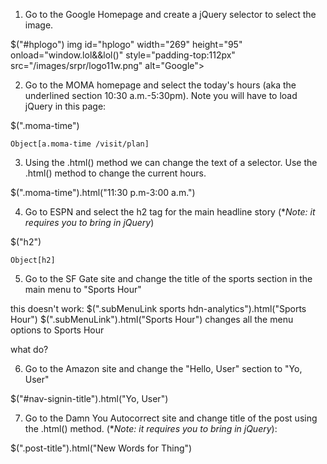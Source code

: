 1) Go to the Google Homepage and create a jQuery selector to select the image.

$("#hplogo") 
    img id="hplogo" width="269" height="95" onload="window.lol&&lol()" style="padding-top:112px" src="/images/srpr/logo11w.png" alt="Google">

2) Go to the MOMA homepage and select the today's hours (aka the underlined section 10:30 a.m.-5:30pm). Note you will have to load jQuery in this page:

$(".moma-time")

    Object[a.moma-time /visit/plan]

3) Using the .html() method we can change the text of a selector. Use the .html() method to change the current hours.

$(".moma-time").html("11:30 p.m-3:00 a.m.")

4) Go to ESPN and select the h2 tag for the main headline story (**Note: it requires you to bring in jQuery*)

$("h2")

    Object[h2]

5) Go to the SF Gate site and change the title of the sports section in the main menu to "Sports Hour"

this doesn't work: $(".subMenuLink sports hdn-analytics").html("Sports Hour")
$(".subMenuLink").html("Sports Hour") changes all the menu options to Sports Hour

what do?

6) Go to the Amazon site and change the "Hello, User" section to "Yo, User"

$("#nav-signin-title").html("Yo, User")

7) Go to the Damn You Autocorrect site and change title of the post using the .html() method. (**Note: it requires you to bring in jQuery*):

$(".post-title").html("New Words for Thing")
